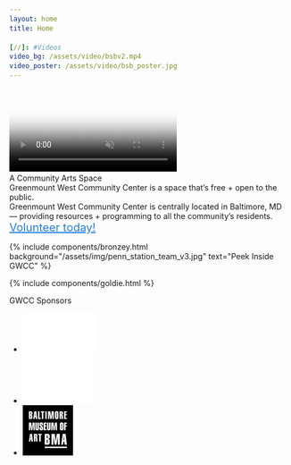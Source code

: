 ```yaml
---
layout: home
title: Home

[//]: #Videos
video_bg: /assets/video/bsbv2.mp4
video_poster: /assets/video/bsb_poster.jpg
---
```

<video autoplay loop id="video-background" muted plays-inline poster="{{ page.video_poster }}">
    <!-- <source src="https://player.vimeo.com/external/158148793.hd.mp4?s=8e8741dbee251d5c35a759718d4b0976fbf38b6f&profile_id=119&oauth2_token_id=57447761" type="video/mp4"> -->
    <source src="{{ page.video_bg }}" type="video/mp4">
</video>

<div class="grid">
    <div class="home_masthead">
        <div class="frow centered">
            <div class="home_masthead_title">A Community Arts Space</div>
            <div class="home_masthead_subtitle" id="delayReveal">Greenmount West Community Center is a space that’s free + open to the public.</div>
            <div class="home_masthead_small_group">
                <div class="small_circle color"></div>
                <div class="small_text">Greenmount West Community Center is centrally located in Baltimore, MD — providing resources + programming to all the community’s residents.  <span class="bold"><a class="plain_typeform_link typeform-share link" href="https://gwcc.typeform.com/to/zPthAI" data-mode="drawer_right" style="color:#267DDD;text-decoration:underline;font-size:20px;" target="_blank">Volunteer today!</a> <script> (function() { var qs,js,q,s,d=document, gi=d.getElementById, ce=d.createElement, gt=d.getElementsByTagName, id="typef_orm_share", b="https://embed.typeform.com/"; if(!gi.call(d,id)){ js=ce.call(d,"script"); js.id=id; js.src=b+"embed.js"; q=gt.call(d,"script")[0]; q.parentNode.insertBefore(js,q) } })() </script></span></div>
            </div>
        </div>
    </div>
</div>

{% include components/bronzey.html
    background="/assets/img/penn_station_team_v3.jpg"
    text="Peek Inside GWCC"
%}

{% include components/goldie.html %}

<div class="grid">
    <div class="sponsors">
        <div class="sponsors_title">
            GWCC Sponsors
        </div>
        <div class="sponsors_group">
            <ul>
                <div class="frow justify-between">
                    <li>
                        <a href="https://www.rwdfoundation.org/" target="_blank"><img src="/assets/img/logo_rwd.png" /></a>
                    </li>
                    <li>
                        <a href="http://www.greenmountwest.org/" target="blank"><img src="/assets/img/logo_gwca.png" /></a>
                    </li>
                    <li>
                        <a href="https://artbma.org/" target="_blank"><img src="/assets/img/logo_bma.png" /></a>
                    </li>
                </div>
            </ul>
        </div>
    </div>
</div>
